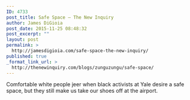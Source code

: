 ```yaml
---
ID: 4733
post_title: Safe Space – The New Inquiry
author: James DiGioia
post_date: 2015-11-25 08:48:32
post_excerpt: ""
layout: post
permalink: >
  http://jamesdigioia.com/safe-space-the-new-inquiry/
published: true
_format_link_url: >
  http://thenewinquiry.com/blogs/zunguzungu/safe-space/
---
```

Comfortable white people jeer when black activists at Yale desire a safe space, but they still make us take our shoes off at the airport.
